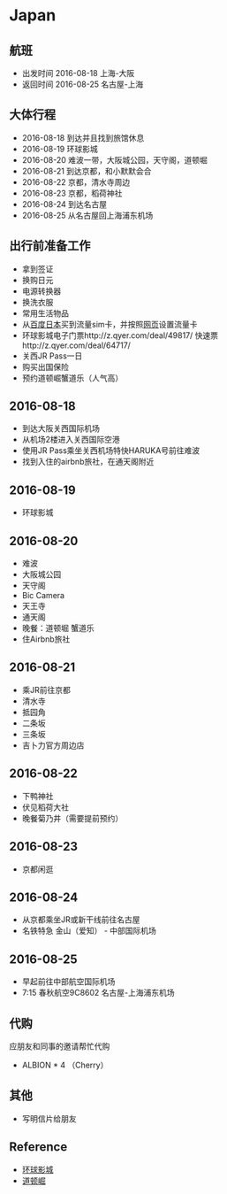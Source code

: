 # Japan

## 航班
- 出发时间 2016-08-18 上海-大阪
- 返回时间 2016-08-25 名古屋-上海

## 大体行程
- 2016-08-18  到达并且找到旅馆休息
- 2016-08-19  环球影城
- 2016-08-20  难波一带，大阪城公园，天守阁，道顿堀
- 2016-08-21  到达京都，和小默默会合
- 2016-08-22  京都，清水寺周边
- 2016-08-23  京都，稻荷神社
- 2016-08-24  到达名古屋
- 2016-08-25  从名古屋回上海浦东机场

## 出行前准备工作
- 拿到签证
- 换购日元
- 电源转换器
- 换洗衣服
- 常用生活物品
- 从[百度日本](http://sim.jpmob.jp)买到流量sim卡，并按照[网页](http://sim.jpmob.jp/Sybz.aspx?id=231)设置流量卡
- 环球影城电子门票http://z.qyer.com/deal/49817/ 快速票http://z.qyer.com/deal/64717/
- 关西JR Pass一日
- 购买出国保险
- 预约道顿崛蟹道乐（人气高）

## 2016-08-18
- 到达大阪关西国际机场
- 从机场2楼进入关西国际空港
- 使用JR Pass乘坐关西机场特快HARUKA号前往难波
- 找到入住的airbnb旅社，在通天阁附近

## 2016-08-19
- 环球影城

## 2016-08-20  
- 难波
- 大阪城公园
- 天守阁
- Bic Camera
- 天王寺
- 通天阁
- 晚餐：道顿堀 蟹道乐
- 住Airbnb旅社

## 2016-08-21
- 乘JR前往京都
- 清水寺
- 抵园角
- 二条坂
- 三条坂
- 吉卜力官方周边店


## 2016-08-22
- 下鸭神社
- 伏见稻荷大社
- 晚餐菊乃井（需要提前预约）

## 2016-08-23
- 京都闲逛

## 2016-08-24
- 从京都乘坐JR或新干线前往名古屋
- 名铁特急 金山（爱知） - 中部国际机场

## 2016-08-25
- 早起前往中部航空国际机场
- 7:15 春秋航空9C8602 名古屋-上海浦东机场

## 代购
 应朋友和同事的邀请帮忙代购
 * ALBION * 4 （Cherry）

## 其他
 * 写明信片给朋友

## Reference
- [环球影城](http://www.usj.co.jp/)
- [道顿崛](http://douraku.co.jp.c.at.hp.transer.com/)
